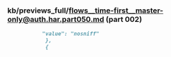 ### kb/previews_full/flows__time-first__master-only@auth.har.part050.md (part 002)

```md
           "value": "nosniff"
            },
            {
   
```

```
